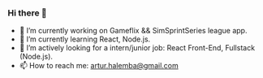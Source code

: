 ### Hi there 👋

- 🔭 I’m currently working on Gameflix && SimSprintSeries league app. 
- 🌱 I’m currently learning React, Node.js.
- 👯 I’m actively looking for a intern/junior job: React Front-End, Fullstack (Node.js).
- 📫 How to reach me: artur.halemba@gmail.com

<!--
**artur893/artur893** is a ✨ _special_ ✨ repository because its `README.md` (this file) appears on your GitHub profile.

Here are some ideas to get you started:

- 🔭 I’m currently working on ...
- 🌱 I’m currently learning ...
- 👯 I’m looking to collaborate on ...
- 🤔 I’m looking for help with ...
- 💬 Ask me about ...
- 📫 How to reach me: ...
- 😄 Pronouns: ...
- ⚡ Fun fact: ...
-->
